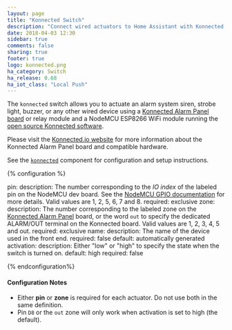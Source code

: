 ```yaml
---
layout: page
title: "Konnected Switch"
description: "Connect wired actuators to Home Assistant with Konnected and a NodeMCU ESP8266"
date: 2018-04-03 12:30
sidebar: true
comments: false
sharing: true
footer: true
logo: konnected.png
ha_category: Switch
ha_release: 0.68
ha_iot_class: "Local Push"
---
```


The `konnected` switch allows you to actuate an alarm system siren, strobe light, buzzer, or any other wired device using
a [Konnected Alarm Panel board](https://konnected.io) or relay module and a NodeMCU ESP8266 WiFi module running the 
[open source Konnected software](https://github.com/konnected-io/konnected-security).

Please visit the [Konnected.io website](https://konnected.io) for more information about the Konnected Alarm Panel board and compatible
hardware. 

See the [`konnected`](/components/konnected/) component for configuration and setup instructions. 

{% configuration %}

pin:
  description: The number corresponding to the _IO index_ of the labeled pin on the NodeMCU dev board. See the [NodeMCU GPIO documentation](https://nodemcu.readthedocs.io/en/master/en/modules/gpio/) for more details. Valid values are 1, 2, 5, 6, 7 and 8. 
  required: exclusive
zone:
  description: The number corresponding to the labeled zone on the [Konnected Alarm Panel](https://konnected.io) board, or the word `out` to specify the dedicated ALARM/OUT terminal on the Konnected board. Valid values are 1, 2, 3, 4, 5 and out.
  required: exclusive
name: 
  description: The name of the device used in the front end.
  required: false
  default: automatically generated
activation:
  description: Either "low" or "high" to specify the state when the switch is turned on.
  default: high
  required: false

{% endconfiguration%}

#### Configuration Notes
- Either **pin** or **zone** is required for each actuator. Do not use both in the same definition.
- Pin `D8` or the `out` zone will only work when activation is set to high (the default).

